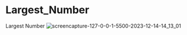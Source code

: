 # Largest_Number
 Largest Number 
![screencapture-127-0-0-1-5500-2023-12-14-14_13_01](https://github.com/Ansh-02/Largest_Number/assets/144118177/d45cf2fd-864c-4334-aca1-669359032dc0)
